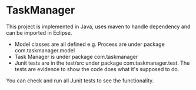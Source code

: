 # TaskManager

This project is implemented in Java, uses maven to handle dependency and can be imported in Eclipse.

- Model classes are all defined e.g. Process are under package com.taskmanager.model
- Task Manager is under package com.taskmanager
- Junit tests are in the test/src under package com.taskmanager.test. The tests are evidence to show the code does what it's supposed to do.

You can check and run all Junit tests to see the functionality.